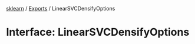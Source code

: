 [sklearn](../readme.md) / [Exports](../modules.md) / LinearSVCDensifyOptions

# Interface: LinearSVCDensifyOptions
